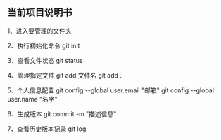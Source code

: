 ## 当前项目说明书

1、进入要管理的文件夹

2、执行初始化命令
git init

3、查看文件状态
git status

4、管理指定文件
git add 文件名
git add .

5、个人信息配置
git config --global user.email "邮箱"
git config --global user.name "名字"

6、生成版本
git commit -m "描述信息"

7、查看历史版本记录
git log

